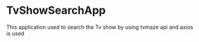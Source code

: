 # TvShowSearchApp
This application used to search the Tv show by using tvmaze api and axios is used
